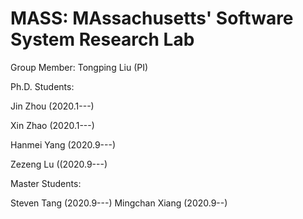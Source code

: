 # MASS: MAssachusetts' Software System Research Lab

Group Member:
Tongping Liu (PI)

Ph.D. Students:

Jin Zhou (2020.1---)

Xin Zhao (2020.1---)

Hanmei Yang (2020.9---)

Zezeng Lu ((2020.9---)

Master Students:

Steven Tang (2020.9---)
Mingchan Xiang (2020.9--)

